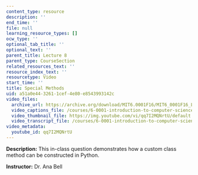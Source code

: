 ```yaml
---
content_type: resource
description: ''
end_time: ''
file: null
learning_resource_types: []
ocw_type: ''
optional_tab_title: ''
optional_text: ''
parent_title: Lecture 8
parent_type: CourseSection
related_resources_text: ''
resource_index_text: ''
resourcetype: Video
start_time: ''
title: Special Methods
uid: a51a0e44-3261-1cef-4e80-e8543993142c
video_files:
  archive_url: https://archive.org/download/MIT6.0001F16/MIT6_0001F16_Lecture_08_exercise_05_300k.mp4
  video_captions_file: /courses/6-0001-introduction-to-computer-science-and-programming-in-python-fall-2016/e17ec394c5c3553298ba3af026480b17_qq7I2MQNrtU.vtt
  video_thumbnail_file: https://img.youtube.com/vi/qq7I2MQNrtU/default.jpg
  video_transcript_file: /courses/6-0001-introduction-to-computer-science-and-programming-in-python-fall-2016/13a7a20e33d6cf30bedf5622c894fd17_qq7I2MQNrtU.pdf
video_metadata:
  youtube_id: qq7I2MQNrtU
---
```


**Description:** This in-class question demonstrates how a custom class method can be constructed in Python.

**Instructor:** Dr. Ana Bell



